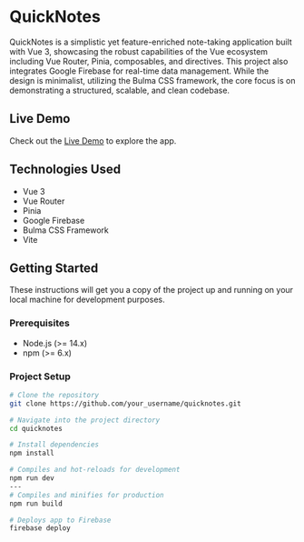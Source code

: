 # QuickNotes

QuickNotes is a simplistic yet feature-enriched note-taking application built with Vue 3, showcasing the robust capabilities of the Vue ecosystem including Vue Router, Pinia, composables, and directives. This project also integrates Google Firebase for real-time data management. While the design is minimalist, utilizing the Bulma CSS framework, the core focus is on demonstrating a structured, scalable, and clean codebase.


## Live Demo

Check out the [Live Demo](https://quicknotes.josephmendoza.com/) to explore the app.

## Technologies Used

- Vue 3
- Vue Router
- Pinia
- Google Firebase
- Bulma CSS Framework
- Vite

## Getting Started

These instructions will get you a copy of the project up and running on your local machine for development purposes.

### Prerequisites

- Node.js (>= 14.x)
- npm (>= 6.x)

### Project Setup

```bash
# Clone the repository
git clone https://github.com/your_username/quicknotes.git

# Navigate into the project directory
cd quicknotes

# Install dependencies
npm install

# Compiles and hot-reloads for development
npm run dev
---
# Compiles and minifies for production
npm run build

# Deploys app to Firebase
firebase deploy
``` 

